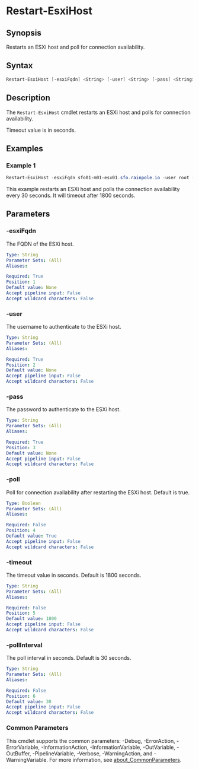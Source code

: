 # Restart-EsxiHost

## Synopsis

Restarts an ESXi host and poll for connection availability.

## Syntax

```powershell
Restart-EsxiHost [-esxiFqdn] <String> [-user] <String> [-pass] <String> [[-poll] <Boolean>] [[-timeout] <String>] [[-pollInterval] <String>] [<CommonParameters>]
```

## Description

The `Restart-EsxiHost` cmdlet restarts an ESXi host and polls for connection availability.

Timeout value is in seconds.

## Examples

### Example 1

```powershell
Restart-EsxiHost -esxiFqdn sfo01-m01-esx01.sfo.rainpole.io -user root -pass VMw@re1! -poll $true -timeout 1800 -pollInterval 30
```

This example restarts an ESXi host and polls the connection availability every 30 seconds. It will timeout after 1800 seconds.

## Parameters

### -esxiFqdn

The FQDN of the ESXi host.

```yaml
Type: String
Parameter Sets: (All)
Aliases:

Required: True
Position: 1
Default value: None
Accept pipeline input: False
Accept wildcard characters: False
```

### -user

The username to authenticate to the ESXi host.

```yaml
Type: String
Parameter Sets: (All)
Aliases:

Required: True
Position: 2
Default value: None
Accept pipeline input: False
Accept wildcard characters: False
```

### -pass

The password to authenticate to the ESXi host.

```yaml
Type: String
Parameter Sets: (All)
Aliases:

Required: True
Position: 3
Default value: None
Accept pipeline input: False
Accept wildcard characters: False
```

### -poll

Poll for connection availability after restarting the ESXi host.
Default is true.

```yaml
Type: Boolean
Parameter Sets: (All)
Aliases:

Required: False
Position: 4
Default value: True
Accept pipeline input: False
Accept wildcard characters: False
```

### -timeout

The timeout value in seconds.
Default is 1800 seconds.

```yaml
Type: String
Parameter Sets: (All)
Aliases:

Required: False
Position: 5
Default value: 1800
Accept pipeline input: False
Accept wildcard characters: False
```

### -pollInterval

The poll interval in seconds.
Default is 30 seconds.

```yaml
Type: String
Parameter Sets: (All)
Aliases:

Required: False
Position: 6
Default value: 30
Accept pipeline input: False
Accept wildcard characters: False
```

### Common Parameters

This cmdlet supports the common parameters: -Debug, -ErrorAction, -ErrorVariable, -InformationAction, -InformationVariable, -OutVariable, -OutBuffer, -PipelineVariable, -Verbose, -WarningAction, and -WarningVariable. For more information, see [about_CommonParameters](http://go.microsoft.com/fwlink/?LinkID=113216).
